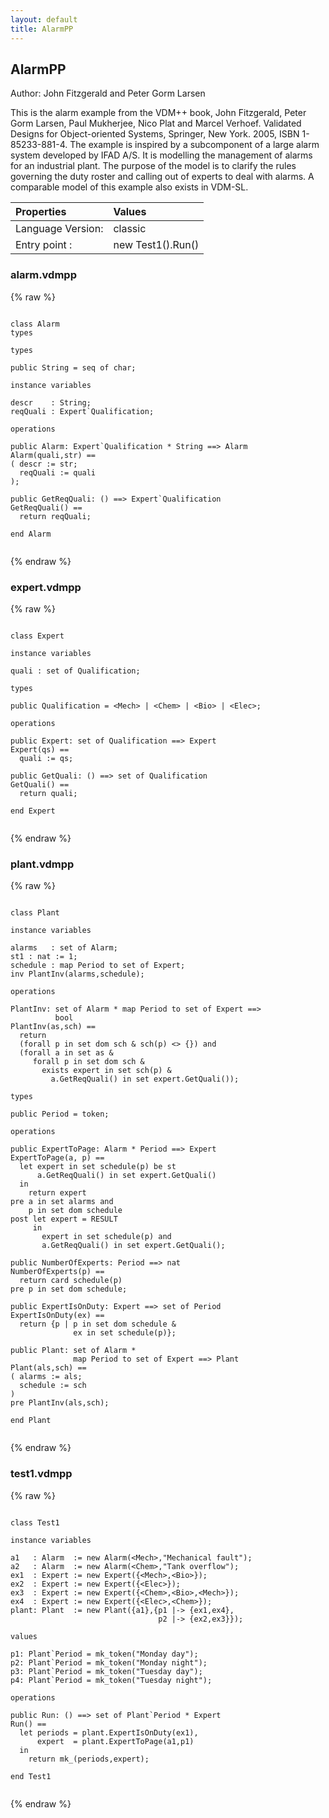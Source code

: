 ```yaml
---
layout: default
title: AlarmPP
---
```


## AlarmPP
Author: John Fitzgerald and Peter Gorm Larsen


This is the alarm example from the VDM++ book, John Fitzgerald, Peter
Gorm Larsen, Paul Mukherjee, Nico Plat and Marcel Verhoef. Validated
Designs for Object-oriented Systems, Springer, New York. 2005, ISBN
1-85233-881-4. The example is inspired by a subcomponent of a large
alarm system developed by IFAD A/S. It is modelling the management of
alarms for an industrial plant. The purpose of the model is to clarify
the rules governing the duty roster and calling out of experts to deal
with alarms. A comparable model of this example also exists in VDM-SL.


| Properties | Values          |
| :------------ | :---------- |
|Language Version:| classic|
|Entry point     :| new Test1().Run()|


### alarm.vdmpp

{% raw %}
~~~
              
class Alarm
types
                              
types

public String = seq of char;

instance variables 

descr    : String;
reqQuali : Expert`Qualification;
                              
operations

public Alarm: Expert`Qualification * String ==> Alarm
Alarm(quali,str) ==
( descr := str;
  reqQuali := quali
);
                                 
public GetReqQuali: () ==> Expert`Qualification
GetReqQuali() ==
  return reqQuali;
  
end Alarm
              
~~~
{% endraw %}

### expert.vdmpp

{% raw %}
~~~
              
class Expert

instance variables

quali : set of Qualification;
                              
types 
 
public Qualification = <Mech> | <Chem> | <Bio> | <Elec>;
                              
operations

public Expert: set of Qualification ==> Expert
Expert(qs) ==
  quali := qs;
                                
public GetQuali: () ==> set of Qualification
GetQuali() ==
  return quali;
  
end Expert
              
~~~
{% endraw %}

### plant.vdmpp

{% raw %}
~~~
              
class Plant

instance variables

alarms   : set of Alarm;
st1 : nat := 1;
schedule : map Period to set of Expert;
inv PlantInv(alarms,schedule);

operations

PlantInv: set of Alarm * map Period to set of Expert ==> 
          bool
PlantInv(as,sch) ==
  return
  (forall p in set dom sch & sch(p) <> {}) and
  (forall a in set as &
     forall p in set dom sch &
       exists expert in set sch(p) &
         a.GetReqQuali() in set expert.GetQuali());

types

public Period = token;

operations

public ExpertToPage: Alarm * Period ==> Expert
ExpertToPage(a, p) ==
  let expert in set schedule(p) be st
      a.GetReqQuali() in set expert.GetQuali()
  in
    return expert
pre a in set alarms and
    p in set dom schedule
post let expert = RESULT
     in
       expert in set schedule(p) and
       a.GetReqQuali() in set expert.GetQuali();
                                
public NumberOfExperts: Period ==> nat
NumberOfExperts(p) ==
  return card schedule(p)
pre p in set dom schedule;

public ExpertIsOnDuty: Expert ==> set of Period
ExpertIsOnDuty(ex) ==
  return {p | p in set dom schedule & 
              ex in set schedule(p)};

public Plant: set of Alarm * 
              map Period to set of Expert ==> Plant
Plant(als,sch) ==
( alarms := als;
  schedule := sch
)
pre PlantInv(als,sch);

end Plant
              
~~~
{% endraw %}

### test1.vdmpp

{% raw %}
~~~
              
class Test1

instance variables

a1   : Alarm  := new Alarm(<Mech>,"Mechanical fault");
a2   : Alarm  := new Alarm(<Chem>,"Tank overflow");
ex1  : Expert := new Expert({<Mech>,<Bio>});
ex2  : Expert := new Expert({<Elec>});
ex3  : Expert := new Expert({<Chem>,<Bio>,<Mech>});
ex4  : Expert := new Expert({<Elec>,<Chem>});
plant: Plant  := new Plant({a1},{p1 |-> {ex1,ex4},
                                 p2 |-> {ex2,ex3}});

values

p1: Plant`Period = mk_token("Monday day");
p2: Plant`Period = mk_token("Monday night");
p3: Plant`Period = mk_token("Tuesday day");
p4: Plant`Period = mk_token("Tuesday night");

operations

public Run: () ==> set of Plant`Period * Expert
Run() == 
  let periods = plant.ExpertIsOnDuty(ex1),
      expert  = plant.ExpertToPage(a1,p1)
  in 
    return mk_(periods,expert);

end Test1
              
~~~
{% endraw %}

